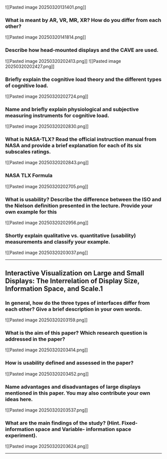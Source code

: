 ![[Pasted image 20250320131401.png]]

### What is meant by AR, VR, MR, XR? How do you differ from each other?
![[Pasted image 20250320141814.png]]

### Describe how head-mounted displays and the CAVE are used.

![[Pasted image 20250320202413.png]]
![[Pasted image 20250320202427.png]]

### Briefly explain the cognitive load theory and the different types of cognitive load.
![[Pasted image 20250320202724.png]]

### Name and briefly explain physiological and subjective measuring instruments for cognitive load.
![[Pasted image 20250320202830.png]]
### What is NASA-TLX? Read the official instruction manual from NASA and provide a brief explanation for each of its six subscales ratings.
![[Pasted image 20250320202843.png]]
### NASA TLX Formula
![[Pasted image 20250320202705.png]]

### What is usability? Describe the difference between the ISO and the Nielson definition presented in the lecture. Provide your own example for this
![[Pasted image 20250320202956.png]]

### Shortly explain qualitative vs. quantitative (usability) measurements and classify your example.
![[Pasted image 20250320203037.png]]

---
## Interactive Visualization on Large and Small Displays: The Interrelation of Display Size, Information Space, and Scale.1
### In general, how do the three types of interfaces differ from each other? Give a brief description in your own words.
![[Pasted image 20250320203159.png]]
### What is the aim of this paper? Which research question is addressed in the paper?
![[Pasted image 20250320203414.png]]

### How is usability defined and assessed in the paper?
![[Pasted image 20250320203452.png]]

### Name advantages and disadvantages of large displays mentioned in this paper. You may also contribute your own ideas here.
![[Pasted image 20250320203537.png]]

### What are the main findings of the study? (Hint. Fixed-information space and Variable- information space experiment).
![[Pasted image 20250320203624.png]]

---

